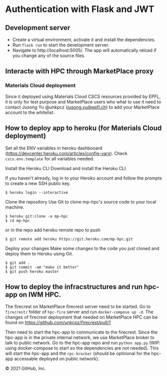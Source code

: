# Authentication with Flask and JWT

## Development server

- Create a virtual environment, activate it and install the dependencies.
- Run `flask run` to start the development server.
- Navigate to http://localhost:5005/. The app will automatically reload if you change any of the source files.

## Interacte with HPC through MarketPlace proxy

### Materials Cloud deployment

Since it deployed using Materials Cloud CSCS resources provided by EPFL, it is only for test purpose and MarketPlace users who what to use it need to contact Jusong Yu @unkpcz (jusong.yu@epfl.ch) to add your MarketPlace account to the whitelist.

## How to deploy app to heroku (for Materials Cloud deployment)

Set all the ENV variables in heroku dashbooard (https://devcenter.heroku.com/articles/config-vars). Check `cscs.env.template` for all variables needed.

Install the Heroku CLI
Download and install the Heroku CLI.

If you haven't already, log in to your Heroku account and follow the prompts to create a new SSH public key.

```
$ heroku login --interactive
```

Clone the repository
Use Git to clone mp-hpc's source code to your local machine.

```
$ heroku git:clone -a mp-hpc 
$ cd mp-hpc
```

or in the repo add heroku remote repo to push

```
$ git remote add heroku https://git.heroku.com/mp-hpc.git
```

Deploy your changes
Make some changes to the code you just cloned and deploy them to Heroku using Git.

```
$ git add .
$ git commit -am "make it better"
$ git push heroku master
```

## How to deploy the infracstructures and run hpc-app on IWM HPC.

The firecrest on MarketPlace firecrest server need to be started. 
Go to `firecrest/` folder of `hpc-fire` server and run `docker-compose up -d`. 
The changes of firecrest deployment that needed on MarketPlace HPC can be found on https://github.com/unkcpz/firecrest/pull/1

Then need to start the hpc-app to communicate to the firecrest. 
Since the hpc-app is in the private internal network, we use MarketPlace broker to talk to public network.
Go to the hpc-app repo and run `python app.py` (WIP: using docker-compose to start so the dependencies are not needed).
This will start the hpc-app and the `rpc-brocker` (should be optinonal for the hpc-app accessable deployed on public network). 

© 2021 GitHub, Inc.